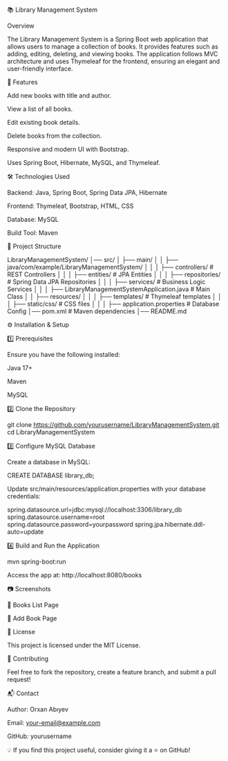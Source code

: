 📚 Library Management System

Overview

The Library Management System is a Spring Boot web application that allows users to manage a collection of books. It provides features such as adding, editing, deleting, and viewing books. The application follows MVC architecture and uses Thymeleaf for the frontend, ensuring an elegant and user-friendly interface.

🚀 Features

Add new books with title and author.

View a list of all books.

Edit existing book details.

Delete books from the collection.

Responsive and modern UI with Bootstrap.

Uses Spring Boot, Hibernate, MySQL, and Thymeleaf.

🛠️ Technologies Used

Backend: Java, Spring Boot, Spring Data JPA, Hibernate

Frontend: Thymeleaf, Bootstrap, HTML, CSS

Database: MySQL

Build Tool: Maven

📂 Project Structure

LibraryManagementSystem/
│── src/
│   ├── main/
│   │   ├── java/com/example/LibraryManagementSystem/
│   │   │   ├── controllers/        # REST Controllers
│   │   │   ├── entities/           # JPA Entities
│   │   │   ├── repositories/       # Spring Data JPA Repositories
│   │   │   ├── services/           # Business Logic Services
│   │   │   ├── LibraryManagementSystemApplication.java  # Main Class
│   │   ├── resources/
│   │   │   ├── templates/          # Thymeleaf templates
│   │   │   ├── static/css/         # CSS files
│   │   │   ├── application.properties  # Database Config
│── pom.xml  # Maven dependencies
│── README.md

⚙️ Installation & Setup

1️⃣ Prerequisites

Ensure you have the following installed:

Java 17+

Maven

MySQL

2️⃣ Clone the Repository

git clone https://github.com/yourusername/LibraryManagementSystem.git
cd LibraryManagementSystem

3️⃣ Configure MySQL Database

Create a database in MySQL:

CREATE DATABASE library_db;

Update src/main/resources/application.properties with your database credentials:

spring.datasource.url=jdbc:mysql://localhost:3306/library_db
spring.datasource.username=root
spring.datasource.password=yourpassword
spring.jpa.hibernate.ddl-auto=update

4️⃣ Build and Run the Application

mvn spring-boot:run

Access the app at: http://localhost:8080/books

📷 Screenshots

📌 Books List Page



📌 Add Book Page



📜 License

This project is licensed under the MIT License.

🤝 Contributing

Feel free to fork the repository, create a feature branch, and submit a pull request!

📬 Contact

Author: Orxan Abıyev

Email: your-email@example.com

GitHub: yourusername

💡 If you find this project useful, consider giving it a ⭐ on GitHub!

